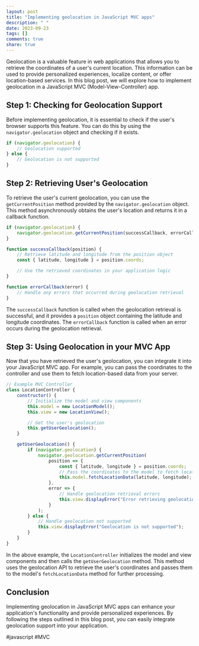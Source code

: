 ```yaml
---
layout: post
title: "Implementing geolocation in JavaScript MVC apps"
description: " "
date: 2023-09-23
tags: []
comments: true
share: true
---
```


Geolocation is a valuable feature in web applications that allows you to retrieve the coordinates of a user's current location. This information can be used to provide personalized experiences, localize content, or offer location-based services. In this blog post, we will explore how to implement geolocation in a JavaScript MVC (Model-View-Controller) app.

## Step 1: Checking for Geolocation Support

Before implementing geolocation, it is essential to check if the user's browser supports this feature. You can do this by using the `navigator.geolocation` object and checking if it exists. 

```javascript
if (navigator.geolocation) {
    // Geolocation supported
} else {
    // Geolocation is not supported
}
```

## Step 2: Retrieving User's Geolocation

To retrieve the user's current geolocation, you can use the `getCurrentPosition` method provided by the `navigator.geolocation` object. This method asynchronously obtains the user's location and returns it in a callback function.

```javascript
if (navigator.geolocation) {
    navigator.geolocation.getCurrentPosition(successCallback, errorCallback);
}

function successCallback(position) {
    // Retrieve latitude and longitude from the position object
    const { latitude, longitude } = position.coords;

    // Use the retrieved coordinates in your application logic
}

function errorCallback(error) {
    // Handle any errors that occurred during geolocation retrieval
}
```

The `successCallback` function is called when the geolocation retrieval is successful, and it provides a `position` object containing the latitude and longitude coordinates. The `errorCallback` function is called when an error occurs during the geolocation retrieval.

## Step 3: Using Geolocation in your MVC App

Now that you have retrieved the user's geolocation, you can integrate it into your JavaScript MVC app. For example, you can pass the coordinates to the controller and use them to fetch location-based data from your server.

```javascript
// Example MVC Controller
class LocationController {
    constructor() {
        // Initialize the model and view components
        this.model = new LocationModel();
        this.view = new LocationView();

        // Get the user's geolocation
        this.getUserGeolocation();
    }

    getUserGeolocation() {
        if (navigator.geolocation) {
            navigator.geolocation.getCurrentPosition(
                position => {
                    const { latitude, longitude } = position.coords;
                    // Pass the coordinates to the model to fetch location-based data
                    this.model.fetchLocationData(latitude, longitude);
                },
                error => {
                    // Handle geolocation retrieval errors
                    this.view.displayError("Error retrieving geolocation");
                }
            );
        } else {
            // Handle geolocation not supported
            this.view.displayError("Geolocation is not supported");
        }
    }
}
```

In the above example, the `LocationController` initializes the model and view components and then calls the `getUserGeolocation` method. This method uses the geolocation API to retrieve the user's coordinates and passes them to the model's `fetchLocationData` method for further processing.

## Conclusion

Implementing geolocation in JavaScript MVC apps can enhance your application's functionality and provide personalized experiences. By following the steps outlined in this blog post, you can easily integrate geolocation support into your application.

#javascript #MVC